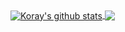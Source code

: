 <a href="https://github.com/korayguler">
  <img align="center" src="https://github-readme-stats.anuraghazra1.vercel.app/api?username=korayguler&show_icons=true&include_all_commits=true&theme=radical" alt="Koray's github stats" />
</a>

<a href="https://github.com/korayguler">
  <img align="center" src="https://github-readme-stats.anuraghazra1.vercel.app/api/top-langs/?username=korayguler&layout=compact&theme=radical" />
</a>
